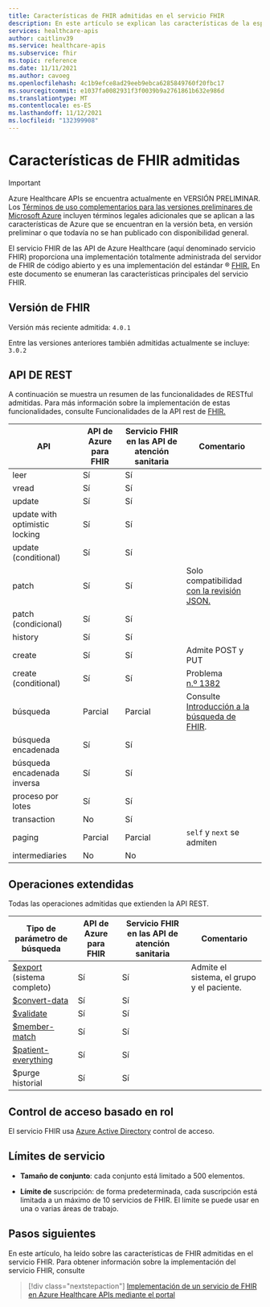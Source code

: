 ```yaml
---
title: Características de FHIR admitidas en el servicio FHIR
description: En este artículo se explican las características de la especificación de FHIR que se implementan en las API de atención sanitaria.
services: healthcare-apis
author: caitlinv39
ms.service: healthcare-apis
ms.subservice: fhir
ms.topic: reference
ms.date: 11/11/2021
ms.author: cavoeg
ms.openlocfilehash: 4c1b9efce8ad29eeb9ebca6285849760f20fbc17
ms.sourcegitcommit: e1037fa0082931f3f0039b9a2761861b632e986d
ms.translationtype: MT
ms.contentlocale: es-ES
ms.lasthandoff: 11/12/2021
ms.locfileid: "132399908"
---
```

# <a name="supported-fhir-features"></a>Características de FHIR admitidas

> [!IMPORTANT]
> Azure Healthcare APIs se encuentra actualmente en VERSIÓN PRELIMINAR. Los [Términos de uso complementarios para las versiones preliminares de Microsoft Azure](https://azure.microsoft.com/support/legal/preview-supplemental-terms/) incluyen términos legales adicionales que se aplican a las características de Azure que se encuentran en la versión beta, en versión preliminar o que todavía no se han publicado con disponibilidad general.

El servicio FHIR de las API de Azure Healthcare (aquí denominado servicio FHIR) proporciona una implementación totalmente administrada del servidor de FHIR de código abierto y es una implementación del estándar &reg; [FHIR.](https://hl7.org/fhir) [](https://github.com/microsoft/fhir-server) En este documento se enumeran las características principales del servicio FHIR.

## <a name="fhir-version"></a>Versión de FHIR

Versión más reciente admitida: `4.0.1`

Entre las versiones anteriores también admitidas actualmente se incluye: `3.0.2`

## <a name="rest-api"></a>API DE REST

A continuación se muestra un resumen de las funcionalidades de RESTful admitidas. Para más información sobre la implementación de estas funcionalidades, consulte Funcionalidades de la API rest de [FHIR.](fhir-rest-api-capabilities.md) 

| API    | API de Azure para FHIR | Servicio FHIR en las API de atención sanitaria | Comentario |
|--------|--------------------|---------------------------------|---------|
| leer   | Sí                | Sí                             |         |
| vread  | Sí                | Sí                             |         |
| update | Sí                | Sí                             |         | 
| update with optimistic locking | Sí       | Sí       |
| update (conditional)           | Sí       | Sí       |
| patch                          | Sí       | Sí       | Solo compatibilidad [con la revisión JSON.](../../healthcare-apis/fhir/fhir-rest-api-capabilities.md#patch-and-conditional-patch) |
| patch (condicional)            | Sí       | Sí       |
| history                        | Sí       | Sí       |
| create                         | Sí       | Sí       | Admite POST y PUT |
| create (conditional)           | Sí       | Sí       | Problema [n.º 1382](https://github.com/microsoft/fhir-server/issues/1382) |
| búsqueda                         | Parcial   | Parcial   | Consulte [Introducción a la búsqueda de FHIR](overview-of-search.md). |
| búsqueda encadenada                 | Sí       | Sí       | |
| búsqueda encadenada inversa         | Sí       | Sí       | |
| proceso por lotes                          | Sí       | Sí       |
| transaction                    | No        | Sí       |
| paging                         | Parcial   | Parcial   | `self` y `next` se admiten                     |
| intermediaries                 | No        | No        |

## <a name="extended-operations"></a>Operaciones extendidas

Todas las operaciones admitidas que extienden la API REST.

| Tipo de parámetro de búsqueda | API de Azure para FHIR | Servicio FHIR en las API de atención sanitaria| Comentario |
|------------------------|-----------|-----------|---------|
| [$export](../../healthcare-apis/data-transformation/export-data.md) (sistema completo) | Sí       | Sí       | Admite el sistema, el grupo y el paciente. |
| [$convert-data](../../healthcare-apis/data-transformation/convert-data.md)          | Sí       | Sí       |         |
| [$validate](validation-against-profiles.md)              | Sí       | Sí       |         |
| [$member-match](tutorial-member-match.md)          | Sí       | Sí       |         |
| [$patient-everything](patient-everything.md)    | Sí       | Sí       |         |
| $purge historial         | Sí       | Sí       |         |

## <a name="role-based-access-control"></a>Control de acceso basado en rol

El servicio FHIR usa [Azure Active Directory](https://azure.microsoft.com/services/active-directory/) control de acceso. 

## <a name="service-limits"></a>Límites de servicio

* **Tamaño de conjunto**: cada conjunto está limitado a 500 elementos.

* **Límite de** suscripción: de forma predeterminada, cada suscripción está limitada a un máximo de 10 servicios de FHIR. El límite se puede usar en una o varias áreas de trabajo. 

## <a name="next-steps"></a>Pasos siguientes

En este artículo, ha leído sobre las características de FHIR admitidas en el servicio FHIR. Para obtener información sobre la implementación del servicio FHIR, consulte
 
>[!div class="nextstepaction"]
>[Implementación de un servicio de FHIR en Azure Healthcare APIs mediante el portal](fhir-portal-quickstart.md)
